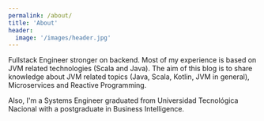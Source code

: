 ```yaml
---
permalink: /about/
title: 'About'
header:
  image: '/images/header.jpg'
---
```


Fullstack Engineer stronger on backend. Most of my experience is based on JVM related technologies (Scala and Java). The aim of this blog is to share knowledge about JVM related topics (Java, Scala, Kotlin, JVM in general), Microservices and Reactive Programming.

Also, I'm a Systems Engineer graduated from Universidad Tecnológica Nacional with a postgraduate in Business Intelligence.

